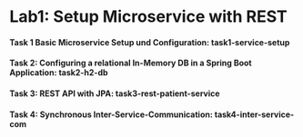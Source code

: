 # Lab1: Setup Microservice with REST
#### Task 1 Basic Microservice Setup und Configuration: task1-service-setup
#### Task 2: Configuring a relational In-Memory DB in a Spring Boot Application: task2-h2-db
#### Task 3: REST API with JPA: task3-rest-patient-service
#### Task 4: Synchronous Inter-Service-Communication: task4-inter-service-com

